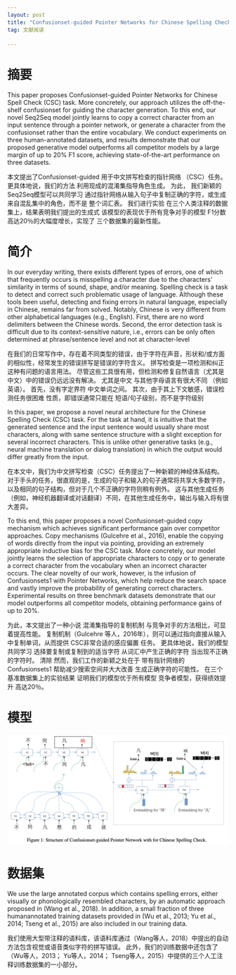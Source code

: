 ```yaml
---
layout: post
title: "Confusionset-guided Pointer Networks for Chinese Spelling Check"
tag: 文献阅读

---
```


# 摘要

This paper proposes Confusionset-guided Pointer Networks for Chinese Spell Check (CSC) task. More concretely, our approach utilizes the off-the-shelf confusionset for guiding the character generation. To this end, our novel Seq2Seq model jointly learns to copy a correct character from an input sentence through a pointer network, or generate a character from the confusionset rather than the entire vocabulary. We conduct experiments on three human-annotated datasets, and results demonstrate that our proposed generative model outperforms all competitor models by a large margin of up to 20% F1 score, achieving state-of-the-art performance on three datasets.

本文提出了Confusionset-guided
用于中文拼写检查的指针网络
（CSC）任务。 更具体地说，我们的方法
利用现成的混淆集指导角色生成。 为此，
我们新颖的Seq2Seq模型可以共同学习
通过指针网络从输入句子中复制正确的字符，或生成
来自混乱集中的角色，而不是
整个词汇表。 我们进行实验
在三个人类注释的数据集上，结果表明我们提出的生成式
该模型的表现优于所有竞争对手的模型
F1分数高达20％的大幅度增长，实现了
三个数据集的最新性能。

# 简介

In our everyday writing, there exists different types of errors, one of which that frequently occurs is misspelling a character due to the characters’ similarity in terms of sound, shape, and/or meaning. Spelling check is a task to detect and correct such problematic usage of language. Although these tools been useful, detecting and fixing errors in natural language, especially in Chinese, remains far from solved. Notably, Chinese is very different from other alphabetical languages (e.g., English). First, there are no word delimiters between the Chinese words. Second, the error detection task is difficult due to its context-sensitive nature, i.e., errors can be only often determined at phrase/sentence level and not at character-level

在我们的日常写作中，存在着不同类型的错误，由于字符在声音，形状和/或方面的相似性，经常发生的错误拼写是错误的字符含义。 拼写检查是一项检测和纠正这种有问题的语言用法。 尽管这些工具很有用，但检测和修复自然语言（尤其是中文）中的错误仍远远没有解决。 尤其是中文
与其他字母语言有很大不同
（例如英语）。 首先，没有字定界符
中文单词之间。 其次，由于其上下文敏感，错误检测任务很困难
性质，即错误通常只能在
短语/句子级别，而不是字符级别

In this paper, we propose a novel neural architecture for the Chinese Spelling Check (CSC) task. For the task at hand, it is intuitive that the generated sentence and the input sentence would usually share most characters, along with same sentence structure with a slight exception for several incorrect characters. This is unlike other generative tasks (e.g., neural machine translation or dialog translation) in which the output would differ greatly from the input.

在本文中，我们为中文拼写检查（CSC）任务提出了一种新颖的神经体系结构。 对于手头的任务，很直观的是，生成的句子和输入的句子通常将共享大多数字符，以及相同的句子结构，但对于几个不正确的字符则稍有例外。 这与其他生成任务（例如，神经机器翻译或对话翻译）不同，在其他生成任务中，输出与输入将有很大差异。

To this end, this paper proposes a novel Confusionset-guided copy mechanism which achieves significant performance gain over competitor approaches. Copy mechanisms (Gulcehre et al., 2016), enable the copying of words directly from the input via pointing, providing an extremely appropriate inductive bias for the CSC task. More concretely, our model jointly learns the selection of appropriate characters to copy or to generate a correct character from the vocabulary when an incorrect character occurs. The clear novelty of our work, however, is the infusion of Confusionsets1 with Pointer Networks, which help reduce the search space and vastly improve the probability of generating correct characters. Experimental results on three benchmark datasets demonstrate that our model outperforms all competitor models, obtaining performance gains of up to 20%.

为此，本文提出了一种小说
混淆集指导的复制机制
与竞争对手的方法相比，可显着提高性能。 复制机制（Gulcehre
等人，2016年），则可以通过指向直接从输入中复制单词，从而提供
CSC非常合适的感应偏置
任务。 更具体地说，我们的模型共同学习
选择要复制或复制到的适当字符
从词汇中产生正确的字符
当出现不正确的字符时。 清除
然而，我们工作的新颖之处在于
带有指针网络的Confusionsets1
帮助减少搜索空间并大大改善
生成正确字符的可能性。
在三个基准数据集上的实验结果
证明我们的模型优于所有模型
竞争者模型，获得绩效提升
高达20％。

# 模型

![image-20191109150939150](../yaolinxia.github.io/img/image-20191109150939150.png)

# **数据集**

We use the large annotated corpus which contains spelling errors, either visually or phonologically resembled characters, by an automatic approach proposed in (Wang et al., 2018). In addition, a small fraction of three humanannotated training datasets provided in (Wu et al., 2013; Yu et al., 2014; Tseng et al., 2015) are also included in our training data.

我们使用大型带注释的语料库，该语料库通过（Wang等人，2018）中提出的自动方法包含视觉或语音类似字符的拼写错误。 此外，我们的训练数据中还包含了（Wu等人，2013； Yu等人，2014； Tseng等人，2015）中提供的三个人工注释训练数据集的一小部分。